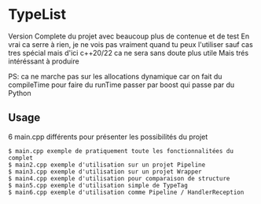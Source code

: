 # TypeList

Version Complete du projet avec beaucoup plus de contenue et de test 
En vrai ca serre à rien, je ne vois pas vraiment quand tu peux l'utiliser sauf cas tres spécial mais d'ici c++20/22 ca ne sera sans doute plus utile 
Mais trés intéréssant à produire

PS: ca ne marche pas sur les allocations dynamique car on fait du compileTime
pour faire du runTime passer par boost qui passe par du Python

## Usage

6 main.cpp différents pour présenter les possibilités du projet

```
$ main.cpp exemple de pratiquement toute les fonctionnalitées du complet
$ main2.cpp exemple d'utilisation sur un projet Pipeline
$ main3.cpp exemple d'utilisation sur un projet Wrapper
$ main4.cpp exemple d'utilisation pour comparaison de structure
$ main5.cpp exemple d'utilisation simple de TypeTag
$ main6.cpp exemple d'utilisation comme Pipeline / HandlerReception
```
